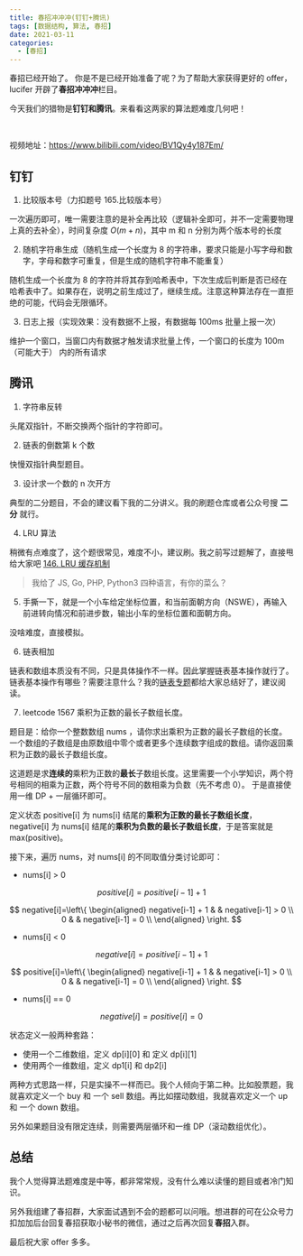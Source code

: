 ```yaml
---
title: 春招冲冲冲(钉钉+腾讯)
tags: [数据结构, 算法, 春招]
date: 2021-03-11
categories:
  - [春招]
---
```


春招已经开始了。 你是不是已经开始准备了呢？为了帮助大家获得更好的 offer，lucifer 开辟了**春招冲冲冲**栏目。

今天我们的猎物是**钉钉和腾讯**。来看看这两家的算法题难度几何吧！

​<!-- more -->

视频地址：https://www.bilibili.com/video/BV1Qy4y187Em/

## 钉钉

1. 比较版本号（力扣题号 165.比较版本号）

一次遍历即可，唯一需要注意的是补全再比较（逻辑补全即可，并不一定需要物理上真的去补全），时间复杂度 $O(m + n)$，其中 m 和 n 分别为两个版本号的长度

2. 随机字符串生成（随机生成一个长度为 8 的字符串，要求只能是小写字母和数字，字母和数字可重复，但是生成的随机字符串不能重复）

随机生成一个长度为 8 的字符并将其存到哈希表中，下次生成后判断是否已经在哈希表中了。如果存在，说明之前生成过了，继续生成。注意这种算法存在一直拒绝的可能，代码会无限循环。

3. 日志上报（实现效果：没有数据不上报，有数据每 100ms 批量上报一次）

维护一个窗口，当窗口内有数据才触发请求批量上传，一个窗口的长度为 100m（可能大于） 内的所有请求

## 腾讯

1. 字符串反转

头尾双指针，不断交换两个指针的字符即可。

2. 链表的倒数第 k 个数

快慢双指针典型题目。

3. 设计求一个数的 n 次开方

典型的二分题目，不会的建议看下我的二分讲义。我的刷题仓库或者公众号搜 **二分** 就行。

4. LRU 算法

稍微有点难度了，这个题很常见，难度不小，建议刷。我之前写过题解了，直接甩给大家吧 [146. LRU 缓存机制](https://github.com/azl397985856/leetcode/blob/master/problems/146.lru-cache.md "146. LRU 缓存机制")

> 我给了 JS, Go, PHP, Python3 四种语言，有你的菜么？

5. 手撕一下，就是一个小车给定坐标位置，和当前面朝方向（NSWE），再输入前进转向情况和前进步数，输出小车的坐标位置和面朝方向。

没啥难度，直接模拟。

6. 链表相加

链表和数组本质没有不同，只是具体操作不一样。因此掌握链表基本操作就行了。链表基本操作有哪些？需要注意什么？我的[链表专题](https://mp.weixin.qq.com/s?__biz=MzI4MzUxNjI3OA==&mid=2247485582&idx=1&sn=eff845460e91be97026c937b229c2989&chksm=eb88c497dcff4d81e08ac30951b160f0083bc9fe5a2b64b8e1ea9e0988e14a9df2b56515f508&token=108537235&lang=zh_CN#rd "链表专题")都给大家总结好了，建议阅读。

7. leetcode 1567 乘积为正数的最长子数组长度。

题目是：给你一个整数数组 nums ，请你求出乘积为正数的最长子数组的长度。一个数组的子数组是由原数组中零个或者更多个连续数字组成的数组。请你返回乘积为正数的最长子数组长度。

这道题是求**连续的**乘积为正数的**最长**子数组长度。这里需要一个小学知识，两个符号相同的相乘为正数，两个符号不同的数相乘为负数（先不考虑 0）。 于是直接使用一维 DP + 一层循环即可。

定义状态 positive[i] 为 nums[i] 结尾的**乘积为正数的最长子数组长度**，negative[i] 为 nums[i] 结尾的**乘积为负数的最长子数组长度**，于是答案就是 max(positive)。

接下来，遍历 nums，对 nums[i] 的不同取值分类讨论即可：

- nums[i] > 0

$$
positive[i]=positive[i−1]+1
$$

$$
  negative[i]=\left\{
  \begin{aligned}
  negative[i-1] + 1 &  & negative[i-1] > 0 \\
  0 & & negative[i-1] = 0 \\
  \end{aligned}
  \right.
$$

- nums[i] < 0

$$
negative[i]=positive[i−1]+1
$$

$$
  positive[i]=\left\{
  \begin{aligned}
  negative[i-1] + 1 &  & negative[i-1] > 0 \\
  0 & & negative[i-1] = 0 \\
  \end{aligned}
  \right.
$$

- nums[i] == 0

$$
negative[i]=positive[i] = 0
$$

状态定义一般两种套路：

- 使用一个二维数组，定义 dp[i][0] 和 定义 dp[i][1]
- 使用两个一维数组，定义 dp1[i] 和 dp2[i]

两种方式思路一样，只是实操不一样而已。我个人倾向于第二种。比如股票题，我就喜欢定义一个 buy 和 一个 sell 数组。再比如摆动数组，我就喜欢定义一个 up 和 一个 down 数组。

另外如果题目没有限定连续，则需要两层循环和一维 DP（滚动数组优化）。

## 总结

我个人觉得算法题难度是中等，都非常常规，没有什么难以读懂的题目或者冷门知识。

另外我组建了春招群，大家面试遇到不会的题都可以问哦。想进群的可在公众号力扣加加后台回复春招获取小秘书的微信，通过之后再次回复**春招**入群。

最后祝大家 offer 多多。
